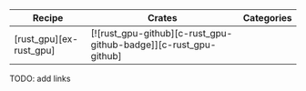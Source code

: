 | Recipe | Crates | Categories |
|--------|--------|------------|
| [rust_gpu][ex-rust_gpu] | [![rust_gpu-github][c-rust_gpu-github-badge]][c-rust_gpu-github] | |

<div class="hidden">
TODO: add links
</div>
